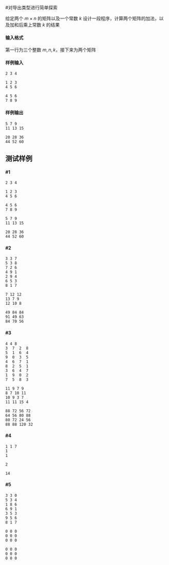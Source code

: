 #对导出类型进行简单探索

给定两个 $m\times n$ 的矩阵以及一个常数 $k$
设计一段程序，计算两个矩阵的加法，以及加和后乘上常数 $k$ 的结果
#### 输入格式
第一行为三个整数 $m,n,k$，接下来为两个矩阵
#### 样例输入
```
2 3 4

1 2 3
4 5 6

4 5 6
7 8 9
```
#### 样例输出
```
5 7 9
11 13 15

20 28 36
44 52 60
```

## 测试样例
#### #1
```
2 3 4

1 2 3
4 5 6

4 5 6
7 8 9
```

```
5 7 9
11 13 15

20 28 36
44 52 60
```
#### #2
```
3 3 7
5 3 8
7 2 6
4 9 1
2 9 4
6 5 3
8 1 7
```

```
7 12 12
13 7 9
12 10 8

49 84 84
91 49 63
84 70 56
```
#### #3
```
4 4 8
3  7  2  8
5  1  6  4
9  0  3  5
4  6  7  1
8  2  5  1
3  6  4  7
1  9  0  2
7  5  8  3
```

```
11 9 7 9
8 7 10 11
10 9 3 7
11 11 15 4

88 72 56 72
64 56 80 88
80 72 24 56
88 88 120 32
```
#### #4
```
1 1 7
1
1
```

```
2

14
```
#### #5
```
3 3 0
5 3 4
1 8 6
6 9 1
3 5 3
9 5 6
8 1 7
```

```
0 0 0
0 0 0
0 0 0

0 0 0
0 0 0
0 0 0
```
